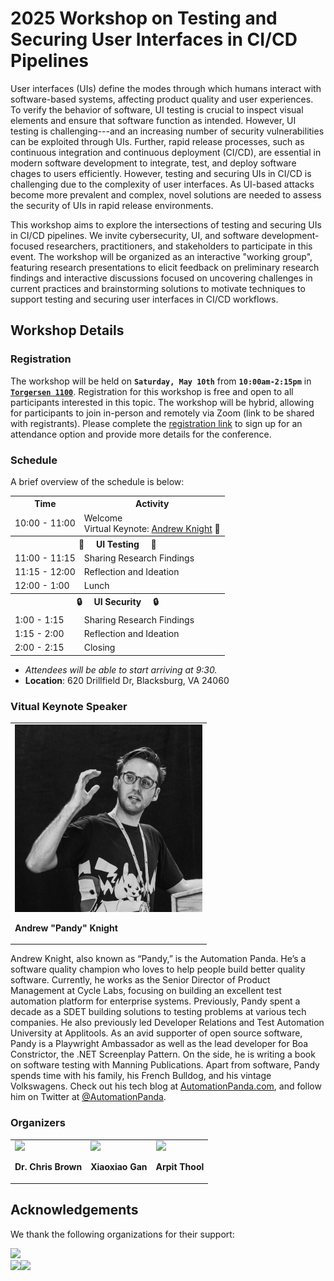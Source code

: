 # 2025 Workshop on Testing and Securing User Interfaces in CI/CD Pipelines

User interfaces (UIs) define the modes through which humans interact with software-based systems, affecting product quality and user experiences. To verify the behavior of software, UI testing is crucial to inspect visual elements and ensure that software function as intended. However, UI testing is challenging---and an increasing number of security vulnerabilities can be exploited through UIs. Further, rapid release processes, such as continuous integration and continuous deployment (CI/CD), are essential in modern software development to integrate, test, and deploy software chages to users efficiently. However, testing and securing UIs in CI/CD is challenging due to the complexity of user interfaces. As UI-based attacks become more prevalent and complex, novel solutions are needed to assess the security of UIs in rapid release environments.

This workshop aims to explore the intersections of testing and securing UIs in CI/CD pipelines. We invite cybersecurity, UI, and software development-focused researchers, practitioners, and stakeholders to participate in this event. The workshop will be organized as an interactive "working group", featuring research presentations to elicit feedback on preliminary research findings and interactive discussions focused on uncovering challenges in current practices and brainstorming solutions to motivate techniques to support testing and securing user interfaces in CI/CD workflows.

## Workshop Details

### Registration

The workshop will be held on **```Saturday, May 10th```** from **```10:00am-2:15pm```** in [**```Torgersen 1100```**](https://maps.app.goo.gl/st6eZJrdTqzouBNF9). Registration for this workshop is free and open to all participants interested in this topic. The workshop will be hybrid, allowing for participants to join in-person and remotely via Zoom (link to be shared with registrants). Please complete the [registration link](https://forms.gle/oX2J1xqQJNvNbc3h8) to sign up for an attendance option and provide more details for the conference.

### Schedule

A brief overview of the schedule is below:

<table>
  <tr><th>Time</th><th>Activity</th></tr>
  <tr><td>10:00 - 11:00</td><td>Welcome <br> Virtual Keynote: <a href="https://automationpanda.com/about/">Andrew Knight</a> 🐼</td></tr>
  <tr><th colspan=2>🧪 &nbsp;&nbsp;&nbsp; UI Testing &nbsp;&nbsp;&nbsp; 🧪</th></tr>
  <tr><td>11:00 - 11:15</td><td>Sharing Research Findings</td></tr>
  <tr><td>11:15 - 12:00</td><td> Reflection and Ideation</td></tr>
  <tr><td>12:00 - 1:00 </td><td>Lunch</td></tr>
  <tr><th colspan=2>🔒 &nbsp;&nbsp;&nbsp; UI Security &nbsp;&nbsp;&nbsp; 🔒</th></tr>
  <tr><td>1:00 - 1:15</td><td>Sharing Research Findings</td></tr>
  <tr><td>1:15 - 2:00</td><td> Reflection and Ideation</td></tr>
  <tr><td>2:00 - 2:15</td><td>Closing</td></tr>
</table>

* _Attendees will be able to start arriving at 9:30._
* **Location**: 620 Drillfield Dr, Blacksburg, VA 24060

### Vitual Keynote Speaker

<table>
<tr>
    <td>
        <div>
		<img src="./assets/images/andy_django_profile_zoom_small.jpg" style="height: 300px; object-fit: contain;">
		<p class="title"><b>Andrew "Pandy" Knight</b></p>
	</div>
    </td>
</tr>
</table>

Andrew Knight, also known as “Pandy,” is the Automation Panda. He’s a software quality champion who loves to help people build better quality software. Currently, he works as the Senior Director of Product Management at Cycle Labs, focusing on building an excellent test automation platform for enterprise systems. Previously, Pandy spent a decade as a SDET building solutions to testing problems at various tech companies. He also previously led Developer Relations and Test Automation University at Applitools. As an avid supporter of open source software, Pandy is a Playwright Ambassador as well as the lead developer for Boa Constrictor, the .NET Screenplay Pattern. On the side, he is writing a book on software testing with Manning Publications. Apart from software, Pandy spends time with his family, his French Bulldog, and his vintage Volkswagens. Check out his tech blog at [AutomationPanda.com](https://automationpanda.com/), and follow him on Twitter at [@AutomationPanda](https://x.com/automationpanda).


### Organizers

<table>
<tr>
    <td>
        <div>
		<img src="https://code-world-no-blanket.github.io/files/img/lab/brown2.png" style="height: 300px; object-fit: contain;">
		<p class="title"><b>Dr. Chris Brown</b></p>
	</div>
    </td>
    <td>
        <div>
		<img src="https://code-world-no-blanket.github.io/files/img/lab/gan.png" style="height: 300px; object-fit: contain;">
		<p class="title"><b>Xiaoxiao Gan</b></p>
	</div>
    </td>
  <td>
        <div>
		<img src="https://code-world-no-blanket.github.io/files/img/lab/thool.png" style="height: 300px; object-fit: contain;">
		<p class="title"><b>Arpit Thool</b></p>
	</div>
    </td>
</tr>
</table>





## Acknowledgements

We thank the following organizations for their support:


<a href="https://cyberinitiative.org/"><img src="https://cyberinitiative.org/content/dam/cci_research_vt_edu/whiteCCI_Full_Lockup_Web.png" style="height: 90px;"></a><br>
<a href="https://code-world-no-blanket.github.io/"><img src="https://code-world-no-blanket.github.io/files/img/codeworld-Logo-Color.png"  style="height: 140px;"></a><a href="https://cs.vt.edu"><img src="https://code-world-no-blanket.github.io/files/img/vt.png"  style="height: 160px;"></a>

